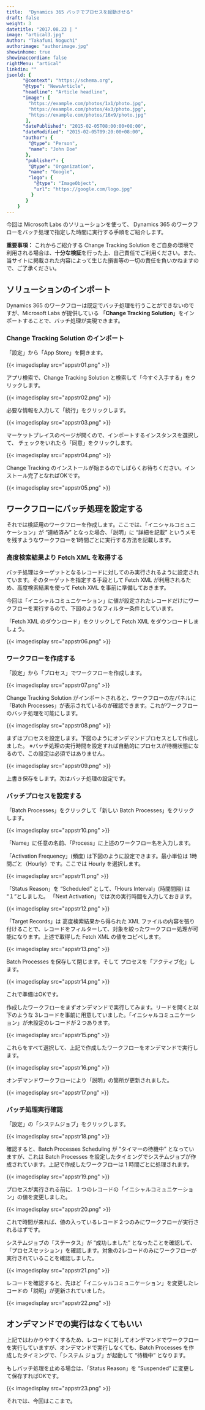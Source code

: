 ```yaml
---
title:  "Dynamics 365 バッチでプロセスを起動させる"
draft: false
weight: 3
datetitle: "2017.08.23 | "
image: "artical3.jpg"
Author: "Takafumi Noguchi"
authorimage: "authorimage.jpg"
showinhome: true
showinaccordian: false
rightMenu: "artical"
linkdin: ""
jsonld: {
      "@context": "https://schema.org",
      "@type": "NewsArticle",
      "headline": "Article headline",
      "image": [
        "https://example.com/photos/1x1/photo.jpg",
        "https://example.com/photos/4x3/photo.jpg",
        "https://example.com/photos/16x9/photo.jpg"
       ],
      "datePublished": "2015-02-05T08:00:00+08:00",
      "dateModified": "2015-02-05T09:20:00+08:00",
      "author": {
        "@type": "Person",
        "name": "John Doe"
       },
       "publisher": {
        "@type": "Organization",
        "name": "Google",
        "logo": {
          "@type": "ImageObject",
          "url": "https://google.com/logo.jpg"
         }
       }
    }
---
```

<!-- Intro  -->
今回は Microsoft Labs のソリューションを使って、
Dynamics 365 のワークフローをバッチ処理で指定した時間に実行する手順をご紹介します。

**重要事項：** これからご紹介する Change Tracking Solution をご自身の環境で利用される場合は、**十分な検証**を行った上、自己責任でご利用ください。また、当サイトに掲載された内容によって生じた損害等の一切の責任を負いかねますので、ご了承ください。


## ソリューションのインポート
Dynamics 365 のワークフローは既定でバッチ処理を行うことができないのですが、Microsoft Labs が提供している 「**Change Tracking Solution**」をインポートすることで、バッチ処理が実現できます。

### Change Tracking Solution のインポート
「設定」から「App Store」を開きます。
<!-- Image= appstr01.png -->
{{< imagedisplay src="appstr01.png" >}}

アプリ検索で、Change Tracking Solution と検索して「今すぐ入手する」をクリックします。
<!-- Image= appstr02.png -->
{{< imagedisplay src="appstr02.png" >}}


必要な情報を入力して「続行」をクリックします。
<!-- Image= appstr03.png -->
{{< imagedisplay src="appstr03.png" >}}

マーケットプレイスのページが開くので、インポートするインスタンスを選択して、
チェックをいれたら「同意」をクリックします。
<!-- Image= appstr04.png -->
{{< imagedisplay src="appstr04.png" >}}

Change Tracking のインストールが始まるのでしばらくお待ちください。インストール完了となればOKです。
<!-- Image= appstr05.png -->
{{< imagedisplay src="appstr05.png" >}}

## ワークフローにバッチ処理を設定する
それでは検証用のワークフローを作成します。ここでは、「イニシャルコミュニケーション」が “連絡済み” となった場合、「説明」に “詳細を記載” というメモを残すようなワークフローを1時間ごとに実行する方法を記載します。

### 高度検索結果より Fetch XML を取得する
バッチ処理はターゲットとなるレコードに対してのみ実行されるように設定されています。そのターゲットを指定する手段として Fetch XML が利用されるため、高度検索結果を使って Fetch XML を事前に準備しておきます。

今回は「イニシャルコミュニケーション」に値が設定されたレコードだけにワークフローを実行するので、下図のようなフィルター条件としています。

「Fetch XML のダウンロード」をクリックして Fetch XML をダウンロードしましょう。
<!-- Image= appstr06.png -->
{{< imagedisplay src="appstr06.png" >}}

### ワークフローを作成する
「設定」から「プロセス」でワークフローを作成します。
<!-- Image= appstr07.png -->
{{< imagedisplay src="appstr07.png" >}}

Change Tracking Solution がインポートされると、ワークフローの左パネルに「Batch Processes」が表示されているのが確認できます。これがワークフローのバッチ処理を可能にします。
<!-- Image= appstr08.png -->
{{< imagedisplay src="appstr08.png" >}}

まずはプロセスを設定します。下図のようにオンデマンドプロセスとして作成しました。
※バッチ処理の実行時間を設定すれば自動的にプロセスが待機状態になるので、この設定は必須ではありません。
<!-- Image= appstr09.png -->
{{< imagedisplay src="appstr09.png" >}}

上書き保存をします。次はバッチ処理の設定です。

### バッチプロセスを設定する
「Batch Processes」をクリックして「新しい Batch Processes」をクリックします。
<!-- Image= appstr10.png -->
{{< imagedisplay src="appstr10.png" >}}

「Name」に任意の名前、「Process」に上述のワークフロー名を入力します。

「Activation Frequency」(頻度) は下図のように設定できます。最小単位は 1時間ごと（Hourly）です。ここでは Hourly を選択します。
<!-- Image= appstr11.png -->
{{< imagedisplay src="appstr11.png" >}}

「Status Reason」を “Scheduled” として、「Hours Interval」(時間間隔) は “１”としました。
「Next Activation」では次の実行時間を入力しておきます。
<!-- Image= appstr12.png -->
{{< imagedisplay src="appstr12.png" >}}

「Target Records」は 高度検索結果から得られた XML ファイルの内容を張り付けることで、レコードをフィルターして、対象を絞ったワークフロー処理が可能になります。上述で取得した Fetch XML の値をコピペします。
<!-- Image= appstr13.png -->
{{< imagedisplay src="appstr13.png" >}}

Batch Processes を保存して閉じます。そして プロセスを「アクティブ化」します。
<!-- Image= appstr14.png -->
{{< imagedisplay src="appstr14.png" >}}

これで準備はOKです。

作成したワークフローをまずオンデマンドで実行してみます。リードを開くと以下のような 3レコードを事前に用意していました。「イニシャルコミュニケーション」が未設定のレコードが２つあります。
<!-- Image= appstr15.png -->
{{< imagedisplay src="appstr15.png" >}}

これらをすべて選択して、上記で作成したワークフローをオンデマンドで実行します。
<!-- Image= appstr16.png -->
{{< imagedisplay src="appstr16.png" >}}

オンデマンドワークフローにより「説明」の箇所が更新されました。
<!-- Image= appstr17.png -->
{{< imagedisplay src="appstr17.png" >}}

### バッチ処理実行確認
「設定」の「システムジョブ」をクリックします。
<!-- Image= appstr18.png -->
{{< imagedisplay src="appstr18.png" >}}

確認すると、Batch Processes Scheduling が “タイマーの待機中” となっていますが、これは Batch Processes を設定したタイミングでシステムジョブが作成されています。上記で作成したワークフローは 1 時間ごとに処理されます。
<!-- Image= appstr19.png -->
{{< imagedisplay src="appstr19.png" >}}

プロセスが実行される前に、１つのレコードの「イニシャルコミュニケーション」の値を変更しました。
<!-- Image= appstr20.png -->
{{< imagedisplay src="appstr20.png" >}}

これで時間が来れば、値の入っているレコード２つのみにワークフローが実行されるはずです。

システムジョブの「ステータス」が “成功しました” となったことを確認して、「プロセスセッション」を確認します。対象の2レコードのみにワークフローが実行されていることを確認しました。
<!-- Image= appstr21.png -->
{{< imagedisplay src="appstr21.png" >}}

レコードを確認すると、先ほど「イニシャルコミュニケーション」を変更したレコードの「説明」が更新されていました。
<!-- Image= appstr22.png -->
{{< imagedisplay src="appstr22.png" >}}

## オンデマンドでの実行はなくてもいい
上記ではわかりやすくするため、レコードに対してオンデマンドでワークフローを実行していますが、オンデマンドで実行しなくても、Batch Processes を作成したタイミングで、「システム ジョブ」が起動して “待機中” となります。

もしバッチ処理を止める場合は、「Status Reason」を “Suspended” に変更して保存すればOKです。
<!-- Image= appstr23.png -->
{{< imagedisplay src="appstr23.png" >}}

それでは、今回はここまで。    
&nbsp;